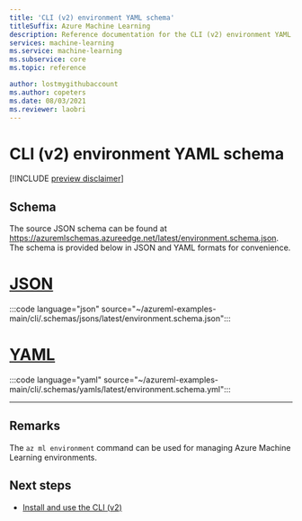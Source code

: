 ```yaml
---
title: 'CLI (v2) environment YAML schema'
titleSuffix: Azure Machine Learning
description: Reference documentation for the CLI (v2) environment YAML schema.
services: machine-learning
ms.service: machine-learning
ms.subservice: core
ms.topic: reference

author: lostmygithubaccount
ms.author: copeters
ms.date: 08/03/2021
ms.reviewer: laobri
---
```


# CLI (v2) environment YAML schema

[!INCLUDE [preview disclaimer](../../includes/machine-learning-preview-generic-disclaimer.md)]

## Schema

The source JSON schema can be found at https://azuremlschemas.azureedge.net/latest/environment.schema.json. The schema is provided below in JSON and YAML formats for convenience.

# [JSON](#tab/json)

:::code language="json" source="~/azureml-examples-main/cli/.schemas/jsons/latest/environment.schema.json":::

# [YAML](#tab/yaml)

:::code language="yaml" source="~/azureml-examples-main/cli/.schemas/yamls/latest/environment.schema.yml":::

---

## Remarks

The `az ml environment` command can be used for managing Azure Machine Learning environments.

## Next steps

- [Install and use the CLI (v2)](how-to-configure-cli.md)
